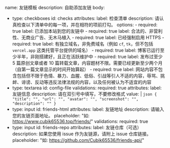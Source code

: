 name: 友链模板
description: 自助添加友链
body:
  - type: checkboxes
    id: checks
    attributes:
      label: 检查清单
      description: 请认真检查以下清单中的每一项，并在相符的项前打勾。
      options:
        - required: true
          label: 已添加本站到您的友链中
        - required: true
          label: 合法的、非营利性、无商业广告、无木马植入
        - required: true
          label: 已经强制启用 HTTPS
        - required: true
          label: 有独立域名，非免费域名（例如 `cf`, `tk`，但不包括 `vercel.app` 这类托管平台提供的域名）
        - required: true
          label: 博客已运行至少半年，非刚搭建好，且正在活跃维护中
        - required: true
          label: 发布过至少 5 篇原创文章或者 10 篇转载文章，内容题材不限。需要已经更新至少两个月（自第一篇文章显示的时间开始算起）
        - required: true
          label: 网站内容不包含包括但不限于色情、暴力、血腥、低俗、引战等引人不适的内容，辱骂、挑衅、诽谤、反动等违反法律法规的内容，以及任何被认为不适宜的内容
  - type: textarea
    id: config-file
    validations:
      required: true
    attributes:
      label: 友链信息
      description: 请在双引号中填写，不要修改格式
      value: |
        ```json
        {
            "title": "",
            "url": "",
            "avatar": "",
            "screenshot": "",
            "description": ""
        }
        ```
  - type: input
    id: friends-html
    attributes:
      label: 友链地址
      description: 请输入您的友链页面地址。
      placeholder: "如: https://www.cubik65536.top/friends/"
    validations:
      required: true
  - type: input
    id: friends-repo
    attributes:
      label: 友链仓库（可选）
      description: 如果您使用 issue 作为友链源，请附上 issue 仓库链接。
      placeholder: "如: https://github.com/Cubik65536/friends-api/"
